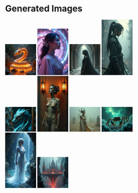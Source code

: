 # Generated Images



<img src="2025_07_10_01.png" width="100"/> <img src="2025_07_10_02.png" width="100"/> <img src="2025_07_10_03.png" width="100"/> <img src="2025_07_10_04.png" width="100"/> <img src="2025_07_10_05.png" width="100"/> <img src="2025_07_10_06.png" width="100"/> <img src="2025_07_10_07.png" width="100"/> <img src="2025_07_10_08.png" width="100"/> <img src="2025_07_10_09.png" width="100"/> <img src="2025_07_10_10.png" width="100"/>